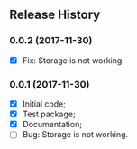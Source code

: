 ## Release History



### 0.0.2 (2017-11-30)
- [x] Fix: Storage is not working.



### 0.0.1 (2017-11-30)
 - [x] Initial code;
 - [x] Test package;
 - [x] Documentation;
 - [ ] Bug: Storage is not working.